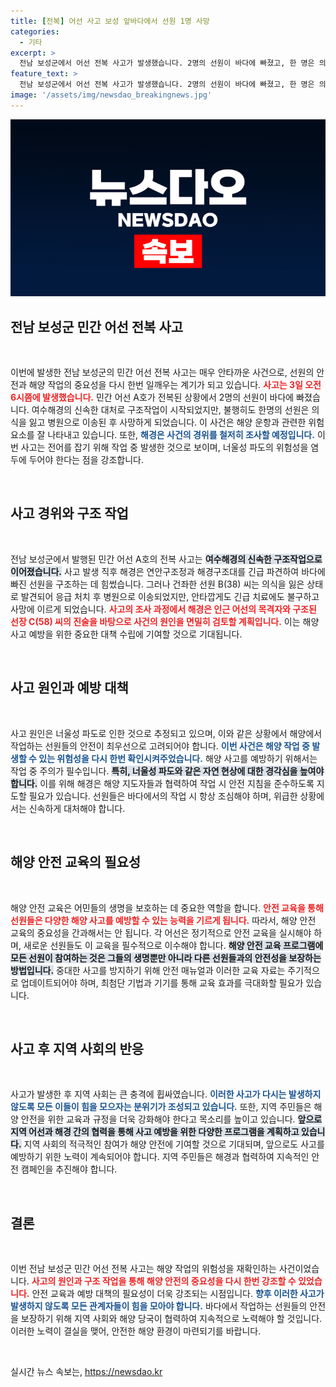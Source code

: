 ```yaml
---
title: [전복] 어선 사고 보성 앞바다에서 선원 1명 사망
categories:
  - 기타
excerpt: >
  전남 보성군에서 어선 전복 사고가 발생했습니다. 2명의 선원이 바다에 빠졌고, 한 명은 의식불명 상태로 남겨졌습니다. 정확한 사고 원인을 찾기 위한 해경의 조사가 진행 중입니다.
feature_text: >
  전남 보성군에서 어선 전복 사고가 발생했습니다. 2명의 선원이 바다에 빠졌고, 한 명은 의식불명 상태로 남겨졌습니다. 정확한 사고 원인을 찾기 위한 해경의 조사가 진행 중입니다.
image: '/assets/img/newsdao_breakingnews.jpg'
---
```


<p><img src="/assets/img/newsdao_breakingnews.jpg" alt="bookingtag 속보" /></p>

<h2 data-ke-size="size26">전남 보성군 민간 어선 전복 사고</h2>

<p data-ke-size="size16">&nbsp;</p>

<p>이번에 발생한 전남 보성군의 민간 어선 전복 사고는 매우 안타까운 사건으로, 선원의 안전과 해양 작업의 중요성을 다시 한번 일깨우는 계기가 되고 있습니다. <b><span style="color: #ee2323;">사고는 3일 오전 6시쯤에 발생했습니다.</span></b> 민간 어선 A호가 전복된 상황에서 2명의 선원이 바다에 빠졌습니다. 여수해경의 신속한 대처로 구조작업이 시작되었지만, 불행히도 한명의 선원은 의식을 잃고 병원으로 이송된 후 사망하게 되었습니다. 이 사건은 해양 운항과 관련한 위험요소를 잘 나타내고 있습니다. 또한, <b><span style="color: #1a5490;">해경은 사건의 경위를 철저히 조사할 예정입니다.</span></b> 이번 사고는 전어를 잡기 위해 작업 중 발생한 것으로 보이며, 너울성 파도의 위험성을 염두에 두어야 한다는 점을 강조합니다.</p>

<p data-ke-size="size16">&nbsp;</p>

<h2 data-ke-size="size26">사고 경위와 구조 작업</h2>

<p data-ke-size="size16">&nbsp;</p>

<p>전남 보성군에서 발행된 민간 어선 A호의 전복 사고는 <b><span style="background-color: #21538527;">여수해경의 신속한 구조작업으로 이어졌습니다.</span></b> 사고 발생 직후 해경은 연안구조정과 해경구조대를 긴급 파견하여 바다에 빠진 선원을 구조하는 데 힘썼습니다. 그러나 건좌한 선원 B(38) 씨는 의식을 잃은 상태로 발견되어 응급 처치 후 병원으로 이송되었지만, 안타깝게도 긴급 치료에도 불구하고 사망에 이르게 되었습니다. <b><span style="color: #ee2323;">사고의 조사 과정에서 해경은 인근 어선의 목격자와 구조된 선장 C(58) 씨의 진술을 바탕으로 사건의 원인을 면밀히 검토할 계획입니다.</span></b> 이는 해양사고 예방을 위한 중요한 대책 수립에 기여할 것으로 기대됩니다.</p>

<p data-ke-size="size16">&nbsp;</p>

<h2 data-ke-size="size26">사고 원인과 예방 대책</h2>

<p data-ke-size="size16">&nbsp;</p>

<p>사고 원인은 너울성 파도로 인한 것으로 추정되고 있으며, 이와 같은 상황에서 해양에서 작업하는 선원들의 안전이 최우선으로 고려되어야 합니다. <b><span style="color: #1a5490;">이번 사건은 해양 작업 중 발생할 수 있는 위험성을 다시 한번 확인시켜주었습니다.</span></b> 해양 사고를 예방하기 위해서는 작업 중 주의가 필수입니다. <b><span style="background-color: #21538527;">특히, 너울성 파도와 같은 자연 현상에 대한 경각심을 높여야 합니다.</span></b> 이를 위해 해경은 해양 지도자들과 협력하여 작업 시 안전 지침을 준수하도록 지도할 필요가 있습니다. 선원들은 바다에서의 작업 시 항상 조심해야 하며, 위급한 상황에서는 신속하게 대처해야 합니다.</p>

<p data-ke-size="size16">&nbsp;</p>

<h2 data-ke-size="size26">해양 안전 교육의 필요성</h2>

<p data-ke-size="size16">&nbsp;</p>

<p>해양 안전 교육은 어민들의 생명을 보호하는 데 중요한 역할을 합니다. <b><span style="color: #ee2323;">안전 교육을 통해 선원들은 다양한 해양 사고를 예방할 수 있는 능력을 기르게 됩니다.</span></b> 따라서, 해양 안전 교육의 중요성을 간과해서는 안 됩니다. 각 어선은 정기적으로 안전 교육을 실시해야 하며, 새로운 선원들도 이 교육을 필수적으로 이수해야 합니다. <b><span style="background-color: #21538527;">해양 안전 교육 프로그램에 모든 선원이 참여하는 것은 그들의 생명뿐만 아니라 다른 선원들과의 안전성을 보장하는 방법입니다.</span></b> 중대한 사고를 방지하기 위해 안전 매뉴얼과 이러한 교육 자료는 주기적으로 업데이트되어야 하며, 최첨단 기법과 기기를 통해 교육 효과를 극대화할 필요가 있습니다.</p>

<p data-ke-size="size16">&nbsp;</p>

<h2 data-ke-size="size26">사고 후 지역 사회의 반응</h2>

<p data-ke-size="size16">&nbsp;</p>

<p>사고가 발생한 후 지역 사회는 큰 충격에 휩싸였습니다. <b><span style="color: #1a5490;">이러한 사고가 다시는 발생하지 않도록 모든 이들이 힘을 모으자는 분위기가 조성되고 있습니다.</span></b> 또한, 지역 주민들은 해양 안전을 위한 교육과 규정을 더욱 강화해야 한다고 목소리를 높이고 있습니다. <b><span style="background-color: #21538527;">앞으로 지역 어선과 해경 간의 협력을 통해 사고 예방을 위한 다양한 프로그램을 계획하고 있습니다.</span></b> 지역 사회의 적극적인 참여가 해양 안전에 기여할 것으로 기대되며, 앞으로도 사고를 예방하기 위한 노력이 계속되어야 합니다. 지역 주민들은 해경과 협력하여 지속적인 안전 캠페인을 추진해야 합니다.</p>

<p data-ke-size="size16">&nbsp;</p>

<h2 data-ke-size="size26">결론</h2>

<p data-ke-size="size16">&nbsp;</p>

<p>이번 전남 보성군 민간 어선 전복 사고는 해양 작업의 위험성을 재확인하는 사건이었습니다. <b><span style="color: #ee2323;">사고의 원인과 구조 작업을 통해 해양 안전의 중요성을 다시 한번 강조할 수 있었습니다.</span></b> 안전 교육과 예방 대책의 필요성이 더욱 강조되는 시점입니다. <b><span style="color: #1a5490;">향후 이러한 사고가 발생하지 않도록 모든 관계자들이 힘을 모아야 합니다.</span></b> 바다에서 작업하는 선원들의 안전을 보장하기 위해 지역 사회와 해양 당국이 협력하여 지속적으로 노력해야 할 것입니다. 이러한 노력이 결실을 맺어, 안전한 해양 환경이 마련되기를 바랍니다.</p>

<p data-ke-size="size16">&nbsp;</p>
실시간 뉴스 속보는, <a href="https://newsdao.kr" rel="dofollow">https://newsdao.kr</a>


